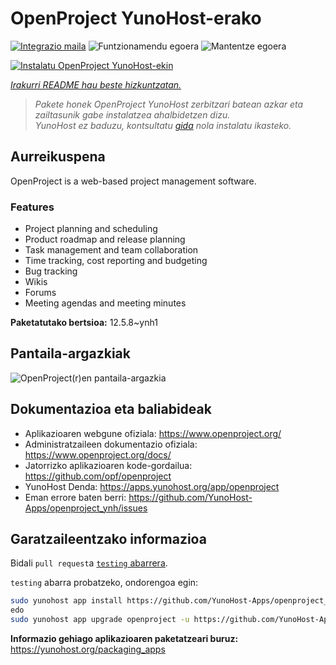 <!--
Ohart ongi: README hau automatikoki sortu da <https://github.com/YunoHost/apps/tree/master/tools/readme_generator>ri esker
EZ editatu eskuz.
-->

# OpenProject YunoHost-erako

[![Integrazio maila](https://dash.yunohost.org/integration/openproject.svg)](https://dash.yunohost.org/appci/app/openproject) ![Funtzionamendu egoera](https://ci-apps.yunohost.org/ci/badges/openproject.status.svg) ![Mantentze egoera](https://ci-apps.yunohost.org/ci/badges/openproject.maintain.svg)

[![Instalatu OpenProject YunoHost-ekin](https://install-app.yunohost.org/install-with-yunohost.svg)](https://install-app.yunohost.org/?app=openproject)

*[Irakurri README hau beste hizkuntzatan.](./ALL_README.md)*

> *Pakete honek OpenProject YunoHost zerbitzari batean azkar eta zailtasunik gabe instalatzea ahalbidetzen dizu.*  
> *YunoHost ez baduzu, kontsultatu [gida](https://yunohost.org/install) nola instalatu ikasteko.*

## Aurreikuspena

OpenProject is a web-based project management software.

### Features

- Project planning and scheduling
- Product roadmap and release planning
- Task management and team collaboration
- Time tracking, cost reporting and budgeting
- Bug tracking
- Wikis
- Forums
- Meeting agendas and meeting minutes


**Paketatutako bertsioa:** 12.5.8~ynh1

## Pantaila-argazkiak

![OpenProject(r)en pantaila-argazkia](./doc/screenshots/screenshot1.png)

## Dokumentazioa eta baliabideak

- Aplikazioaren webgune ofiziala: <https://www.openproject.org/>
- Administratzaileen dokumentazio ofiziala: <https://www.openproject.org/docs/>
- Jatorrizko aplikazioaren kode-gordailua: <https://github.com/opf/openproject>
- YunoHost Denda: <https://apps.yunohost.org/app/openproject>
- Eman errore baten berri: <https://github.com/YunoHost-Apps/openproject_ynh/issues>

## Garatzaileentzako informazioa

Bidali `pull request`a [`testing` abarrera](https://github.com/YunoHost-Apps/openproject_ynh/tree/testing).

`testing` abarra probatzeko, ondorengoa egin:

```bash
sudo yunohost app install https://github.com/YunoHost-Apps/openproject_ynh/tree/testing --debug
edo
sudo yunohost app upgrade openproject -u https://github.com/YunoHost-Apps/openproject_ynh/tree/testing --debug
```

**Informazio gehiago aplikazioaren paketatzeari buruz:** <https://yunohost.org/packaging_apps>
